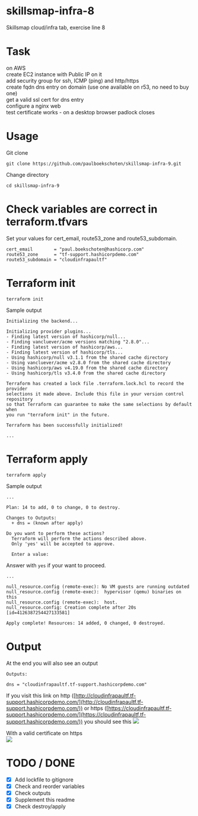 # skillsmap-infra-8
Skillsmap cloud/infra tab, exercise line 8

# Task
on AWS  
create EC2 instance with Public IP on it  
add security group for ssh, ICMP (ping) and http/https  
create fqdn dns entry on domain (use one available on r53, no need to buy one)  
get a valid ssl cert for dns entry  
configure a nginx web  
test certificate works - on a desktop browser padlock closes  

# Usage
Git clone
```
git clone https://github.com/paulboekschoten/skillsmap-infra-9.git
```

Change directory
```
cd skillsmap-infra-9
```

# Check variables are correct in terraform.tfvars  
Set your values for cert_email, route53_zone and route53_subdomain.
```
cert_email        = "paul.boekschoten@hashicorp.com"
route53_zone      = "tf-support.hashicorpdemo.com"
route53_subdomain = "cloudinfrapaultf"
```  
  

# Terraform init
```
terraform init
```
Sample output
```
Initializing the backend...

Initializing provider plugins...
- Finding latest version of hashicorp/null...
- Finding vancluever/acme versions matching "2.8.0"...
- Finding latest version of hashicorp/aws...
- Finding latest version of hashicorp/tls...
- Using hashicorp/null v3.1.1 from the shared cache directory
- Using vancluever/acme v2.8.0 from the shared cache directory
- Using hashicorp/aws v4.19.0 from the shared cache directory
- Using hashicorp/tls v3.4.0 from the shared cache directory

Terraform has created a lock file .terraform.lock.hcl to record the provider
selections it made above. Include this file in your version control repository
so that Terraform can guarantee to make the same selections by default when
you run "terraform init" in the future.

Terraform has been successfully initialized!

...
```
  

# Terraform apply
```
terraform apply
```
Sample output
```
...

Plan: 14 to add, 0 to change, 0 to destroy.

Changes to Outputs:
  + dns = (known after apply)

Do you want to perform these actions?
  Terraform will perform the actions described above.
  Only 'yes' will be accepted to approve.

  Enter a value: 
```
Answer with `yes` if your want to proceed.  

```
...

null_resource.config (remote-exec): No VM guests are running outdated
null_resource.config (remote-exec):  hypervisor (qemu) binaries on this
null_resource.config (remote-exec):  host.
null_resource.config: Creation complete after 20s [id=4126387254427133581]

Apply complete! Resources: 14 added, 0 changed, 0 destroyed.
```

# Output  
At the end you will also see an output  
```
Outputs:

dns = "cloudinfrapaultf.tf-support.hashicorpdemo.com"
```
If you visit this link on http ([http://cloudinfrapaultf.tf-support.hashicorpdemo.com/](http://cloudinfrapaultf.tf-support.hashicorpdemo.com/)) or https ([https://cloudinfrapaultf.tf-support.hashicorpdemo.com/](https://cloudinfrapaultf.tf-support.hashicorpdemo.com/)) you should see this
![](media/2022-06-15-10-38-14.png)  

With a valid certificate on https  
![](media/2022-06-15-10-39-47.png)  

# TODO / DONE
- [x] Add lockfile to gitignore
- [x] Check and reorder variables
- [x] Check outputs
- [x] Supplement this readme
- [x] Check destroy/apply
